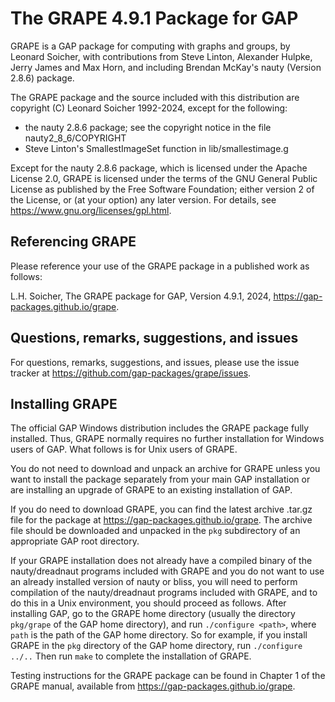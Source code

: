 
The GRAPE 4.9.1 Package for GAP
===============================

GRAPE is a GAP package for computing with graphs and groups, by 
Leonard Soicher, with contributions from Steve Linton, Alexander
Hulpke, Jerry James and Max Horn, and including Brendan McKay's nauty
(Version 2.8.6) package.

The GRAPE package and the source included with this distribution are
copyright (C) Leonard Soicher 1992-2024, except for the following:

- the nauty 2.8.6 package; see the copyright notice in the file
nauty2_8_6/COPYRIGHT
- Steve Linton's SmallestImageSet function in lib/smallestimage.g

Except for the nauty 2.8.6 package, which is licensed under the Apache
License 2.0, GRAPE is licensed under the terms of the GNU General Public
License as published by the Free Software Foundation; either version
2 of the License, or (at your option) any later version. For details,
see <https://www.gnu.org/licenses/gpl.html>.

Referencing GRAPE
-----------------

Please reference your use of the GRAPE package in a published work
as follows:

L.H. Soicher, The GRAPE package for GAP, Version 4.9.1, 2024,
<https://gap-packages.github.io/grape>.

Questions, remarks, suggestions, and issues
-------------------------------------------

For questions, remarks, suggestions, and issues, please use the 
issue tracker at <https://github.com/gap-packages/grape/issues>.

Installing GRAPE
----------------

The official GAP Windows distribution includes the GRAPE package
fully installed.  Thus, GRAPE normally requires no further installation
for Windows users of GAP. What follows is for Unix users of GRAPE.

You do not need to download and unpack an archive for GRAPE
unless you want to install the package separately from your main
GAP installation or are installing an upgrade of GRAPE to an
existing installation of GAP. 

If you do need to download GRAPE, you can find the latest archive
.tar.gz file for the package at <https://gap-packages.github.io/grape>.
The archive file should be downloaded and unpacked in the `pkg`
subdirectory of an appropriate GAP root directory.

If your GRAPE installation does not already have a compiled binary of
the nauty/dreadnaut programs included with GRAPE and you do not want
to use an already installed version of nauty or bliss, you will need to
perform compilation of the nauty/dreadnaut programs included with GRAPE,
and to do this in a Unix environment, you should proceed as follows. After
installing GAP, go to the GRAPE home directory (usually the directory
`pkg/grape` of the GAP home directory), and run `./configure <path>`,
where `path` is the path of the GAP home directory. So for example, if
you install GRAPE in the `pkg` directory of the GAP home directory, run
`./configure ../..` Then run `make` to complete the installation of GRAPE.

Testing instructions for the GRAPE package can be found in Chapter 1 of
the GRAPE manual, available from <https://gap-packages.github.io/grape>.

